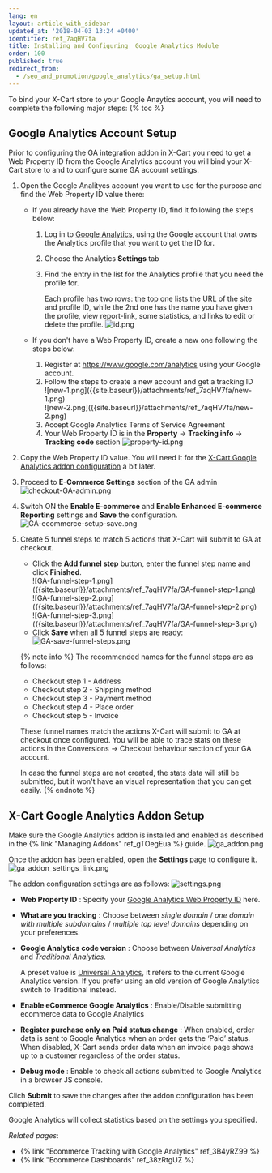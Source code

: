 ```yaml
---
lang: en
layout: article_with_sidebar
updated_at: '2018-04-03 13:24 +0400'
identifier: ref_7aqHV7fa
title: Installing and Configuring  Google Analytics Module
order: 100
published: true
redirect_from:
  - /seo_and_promotion/google_analytics/ga_setup.html
---
```

To bind your X-Cart store to your Google Anaytics account, you will need to complete the following major steps:
{% toc %}
  
## Google Analytics Account Setup

Prior to configuring the GA integration addon in X-Cart you need to get a Web Property ID from the Google Analytics account you will bind your X-Cart store to and to configure some GA account settings.

1. Open the Google Analitycs account you want to use for the purpose and find the Web Property ID value there: 

   *  If you already have the Web Property ID, find it following the steps below:
      1. Log in to [Google Analytics](https://www.google.com/analytics), using the Google account that owns the Analytics profile that you want to get the ID for.
      2. Choose the Analytics **Settings** tab
      3. Find the entry in the list for the Analytics profile that you need the profile for.
       
         Each profile has two rows:  the top one lists the URL of the site and profile ID, while the 2nd one has the name you have given the profile, view report-link, some statistics, and links to edit or delete the profile.
         ![id.png]({{site.baseurl}}/attachments/ref_7aqHV7fa/id.png)
   
   *  If you don't have a Web Property ID, create a new one following the steps below:
      1. Register at https://www.google.com/analytics using your Google account.
      2. Follow the steps to create a new account and get a tracking ID
         <div class="ui stackable three column grid">
          <div class="column" markdown="span">![new-1.png]({{site.baseurl}}/attachments/ref_7aqHV7fa/new-1.png)</div>
          <div class="column" markdown="span">![new-2.png]({{site.baseurl}}/attachments/ref_7aqHV7fa/new-2.png)</div>
          </div>
      3. Accept Google Analytics Terms of Service Agreement
      4. Your Web Property ID is in the **Property** -> **Tracking info** -> **Tracking code** section
         ![property-id.png]({{site.baseurl}}/attachments/ref_7aqHV7fa/property-id.png)

2. Copy the Web Property ID value. You will need it for the [X-Cart Google Analytics addon configuration](https://kb.x-cart.com/seo_and_promotion/seo_and_analytics/google_analytics/ga_setup.html#x-cart-google-analytics-addon-setup) a bit later.

3. Proceed to **E-Commerce Settings** section of the GA admin  
   ![checkout-GA-admin.png]({{site.baseurl}}/attachments/ref_7aqHV7fa/checkout-GA-admin.png)

4. Switch ON the **Enable E-commerce** and **Enable Enhanced E-commerce Reporting** settings and **Save** the configuration.
   ![GA-ecommerce-setup-save.png]({{site.baseurl}}/attachments/ref_7aqHV7fa/GA-ecommerce-setup-save.png)

5. Create 5 funnel steps to match 5 actions that X-Cart will submit to GA at checkout. 
   * Click the **Add funnel step** button, enter the funnel step name and click **Finished**.
     <div class="ui stackable three column grid">
          <div class="column" markdown="span">![GA-funnel-step-1.png]({{site.baseurl}}/attachments/ref_7aqHV7fa/GA-funnel-step-1.png)</div>
          <div class="column" markdown="span">![GA-funnel-step-2.png]({{site.baseurl}}/attachments/ref_7aqHV7fa/GA-funnel-step-2.png)</div>
          <div class="column" markdown="span">![GA-funnel-step-3.png]({{site.baseurl}}/attachments/ref_7aqHV7fa/GA-funnel-step-3.png)</div>
          </div>
    * Click **Save** when all 5 funnel steps are ready:
      ![GA-save-funnel-steps.png]({{site.baseurl}}/attachments/ref_7aqHV7fa/GA-save-funnel-steps.png)
    
   {% note info %}
   The recommended names for the funnel steps are as follows:
   * Checkout step 1 - Address
   * Checkout step 2 - Shipping method
   * Checkout step 3 - Payment method
   * Checkout step 4 - Place order
   * Checkout step 5 - Invoice
   
   These funnel names match the actions X-Cart will submit to GA at checkout once configured. You will be able to trace stats on these actions in the Conversions -> Checkout behaviour section of your GA account.
   
   In case the funnel steps are not created, the stats data will still be submitted, but it won't have an visual representation that you can get easily.
   {% endnote %}

## X-Cart Google Analytics Addon Setup

Make sure the Google Analytics addon is installed and enabled as described in the {% link "Managing Addons" ref_gTOegEua %} guide.
![ga_addon.png]({{site.baseurl}}/attachments/ref_7aqHV7fa/ga_addon.png)

Once the addon has been enabled, open the **Settings** page to configure it.
![ga_addon_settings_link.png]({{site.baseurl}}/attachments/ref_7aqHV7fa/ga_addon_settings_link.png)

The addon configuration settings are as follows:
![settings.png]({{site.baseurl}}/attachments/ref_7aqHV7fa/settings.png)

* **Web Property ID** : Specify your [Google Analytics Web Property ID](https://kb.x-cart.com/seo_and_promotion/seo_and_analytics/google_analytics/ga_setup.html#google-analytics-account-set-up) here.
* **What are you tracking** : Choose between _single domain_ / _one domain with multiple subdomains_ / _multiple top level domains_ depending on your preferences. 
* **Google Analytics code version** : Choose between _Universal Analytics_ and _Traditional Analytics_.
  
  A preset value is [Universal Analytics](https://support.google.com/analytics/answer/3450662?hl=en), it refers to the current Google Analytics version. If you prefer using an old version of Google Analytics switch to Traditional instead.
  
* **Enable eCommerce Google Analytics** : Enable/Disable submitting ecommerce data to Google Analytics
* **Register purchase only on Paid status change** : When enabled, order data is sent to Google Analytics when an order gets the ‘Paid’ status. When disabled, X-Cart sends order data when an invoice page shows up to a customer regardless of the order status.
* **Debug mode** : Enable to check all actions submitted to Google Analytics in a browser JS console.

Clich **Submit** to save the changes after the addon configuration has been completed. 

Google Analytics will collect statistics based on the settings you specified.

_Related pages_:

*  {% link "Ecommerce Tracking with Google Analytics" ref_3B4yRZ99 %}
*  {% link "Ecommerce Dashboards" ref_38zRtgUZ %}
